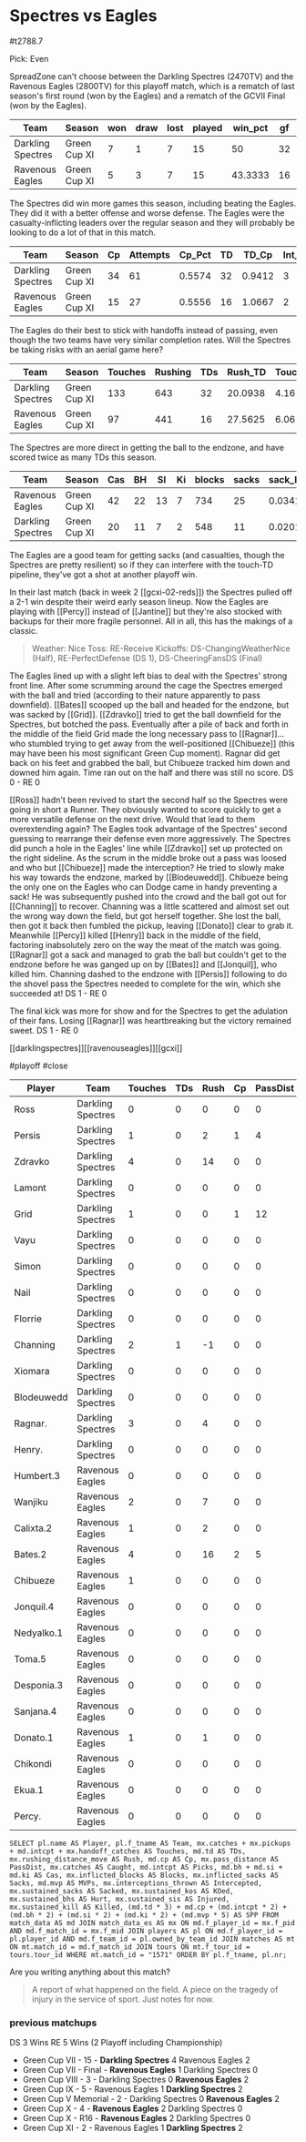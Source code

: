 # Spectres vs Eagles

#t2788.7

Pick: Even

SpreadZone can't choose between the Darkling Spectres (2470TV) and the Ravenous Eagles (2800TV) for this playoff match, which is a rematch of last season's first round (won by the Eagles) and a rematch of the GCVII Final (won by the Eagles).

| Team              | Season       | won  | draw | lost | played | win_pct | gf   | ga   | GF_match | GA_match | cas  | Cas_match | tcdiff | ff   |
|-------------------|--------------|------|------|------|--------|---------|------|------|----------|----------|------|-----------|--------|------|
| Darkling Spectres | Green Cup XI |    7 |    1 |    7 |     15 |      50 |   32 |   45 |   2.1333 |   3.0000 |   20 |    1.3333 |      8 |    1 |
| Ravenous Eagles   | Green Cup XI |    5 |    3 |    7 |     15 | 43.3333 |   16 |   23 |   1.0667 |   1.5333 | **42** |  2.8000 | **24** |    0 |

The Spectres did win more games this season, including beating the Eagles. They did it with a better offense and worse defense. The Eagles were the casualty-inflicting leaders over the regular season and they will probably be looking to do a lot of that in this match.

| Team              | Season       | Cp   | Attempts | Cp_Pct | TD   | TD_Cp  | Int_Thrown | Int_Rate | Handoff | Hand_Cp |
|-------------------|--------------|------|----------|--------|------|--------|------------|----------|---------|---------|
| Darkling Spectres | Green Cup XI |   34 |       61 | 0.5574 |   32 | 0.9412 |          3 |   0.0492 |       9 |  0.2647 |
| Ravenous Eagles   | Green Cup XI |   15 |       27 | 0.5556 |   16 | 1.0667 |          2 |   0.0741 |      10 |  0.6667 |

The Eagles do their best to stick with handoffs instead of passing, even though the two teams have very similar completion rates. Will the Spectres be taking risks with an aerial game here?

| Team              | Season       | Touches | Rushing | TDs  | Rush_TD | Touches_TD |
|-------------------|--------------|---------|---------|------|---------|------------|
| Darkling Spectres | Green Cup XI |     133 |     643 |   32 | 20.0938 |       4.16 |
| Ravenous Eagles   | Green Cup XI |      97 |     441 |   16 | 27.5625 |       6.06 |

The Spectres are more direct in getting the ball to the endzone, and have scored twice as many TDs this season.

| Team              | Season       | Cas  | BH   | SI   | Ki   | blocks | sacks | sack_block | cas_block | knockdowns | down_block |
|-------------------|--------------|------|------|------|------|--------|-------|------------|-----------|------------|------------|
| Ravenous Eagles   | Green Cup XI |   42 |   22 |   13 |    7 |    734 |    25 |     0.0341 |    0.0572 |        407 |     0.5545 |
| Darkling Spectres | Green Cup XI |   20 |   11 |    7 |    2 |    548 |    11 |     0.0201 |    0.0365 |        286 |     0.5219 |

The Eagles are a good team for getting sacks (and casualties, though the Spectres are pretty resilient) so if they can interfere with the touch-TD pipeline, they've got a shot at another playoff win.

In their last match (back in week 2 [[gcxi-02-reds]]) the Spectres pulled off a 2-1 win despite their weird early season lineup. Now the Eagles are playing with [[Percy]] instead of [[Jantine]] but they're also stocked with backups for their more fragile personnel. All in all, this has the makings of a classic.

> Weather: Nice
> Toss: RE-Receive
> Kickoffs: DS-ChangingWeatherNice (Half), RE-PerfectDefense (DS 1), DS-CheeringFansDS (Final)

The Eagles lined up with a slight left bias to deal with the Spectres' strong front line. After some scrumming around the cage the Spectres emerged with the ball and tried (according to their nature apparently to pass downfield). [[Bates]] scooped up the ball and headed for the endzone, but was sacked by [[Grid]]. [[Zdravko]] tried to get the ball downfield for the Spectres, but botched the pass. Eventually after a pile of back and forth in the middle of the field Grid made the long necessary pass to [[Ragnar]]... who stumbled trying to get away from the well-positioned [[Chibueze]] (this may have been his most significant Green Cup moment). Ragnar did get back on his feet and grabbed the ball, but Chibueze tracked him down and downed him again. Time ran out on the half and there was still no score. DS 0 - RE 0

[[Ross]] hadn't been revived to start the second half so the Spectres were going in short a Runner. They obviously wanted to score quickly to get a more versatile defense on the next drive. Would that lead to them overextending again? The Eagles took advantage of the Spectres' second guessing to rearrange their defense even more aggressively. The Spectres did punch a hole in the Eagles' line while [[Zdravko]] set up protected on the right sideline. As the scrum in the middle broke out a pass was loosed and who but [[Chibueze]] made the interception? He tried to slowly make his way towards the endzone, marked by [[Blodeuwedd]]. Chibueze being the only one on the Eagles who can Dodge came in handy preventing a sack! He was subsequently pushed into the crowd and the ball got out for [[Channing]] to recover. Channing was a little scattered and almost set out the wrong way down the field, but got herself together. She lost the ball, then got it back then fumbled the pickup, leaving [[Donato]] clear to grab it. Meanwhile [[Percy]] killed [[Henry]] back in the middle of the field, factoring inabsolutely zero on the way the meat of the match was going. [[Ragnar]] got a sack and managed to grab the ball but couldn't get to the endzone before he was ganged up on by [[Bates]] and [[Jonquil]], who killed him. Channing dashed to the endzone with [[Persis]] following to do the shovel pass the Spectres needed to complete for the win, which she succeeded at! DS 1 - RE 0

The final kick was more for show and for the Spectres to get the adulation of their fans. Losing [[Ragnar]] was heartbreaking but the victory remained sweet. DS 1 - RE 0


[[darklingspectres]][[ravenouseagles]][[gcxi]]

#playoff #close 

| Player    | Team              | Touches | TDs  | Rush | Cp   | PassDist | Caught | Picks | Cas  | Blocks | Sacks | MVPs | Intercepted | Sacked | KOed | Hurt | Injured | Killed | SPP  |
|-----------|-------------------|---------|------|------|------|----------|--------|-------|------|--------|-------|------|-------------|--------|------|------|---------|--------|------|
| Ross       | Darkling Spectres |       0 |    0 |    0 |    0 |        0 |      0 |     0 |    0 |      0 |     0 |    1 |           0 |      0 |    1 |    0 |       0 |      0 |    5 |
| Persis     | Darkling Spectres |       1 |    0 |    2 |    1 |        4 |      0 |     0 |    0 |      1 |     0 |    0 |           0 |      0 |    0 |    0 |       0 |      0 |    1 |
| Zdravko    | Darkling Spectres |       4 |    0 |   14 |    0 |        0 |      0 |     0 |    0 |      2 |     0 |    0 |           1 |      0 |    0 |    0 |       0 |      0 |    0 |
| Lamont     | Darkling Spectres |       0 |    0 |    0 |    0 |        0 |      0 |     0 |    0 |      3 |     0 |    0 |           0 |      0 |    1 |    0 |       0 |      0 |    0 |
| Grid       | Darkling Spectres |       1 |    0 |    0 |    1 |       12 |      0 |     0 |    0 |      9 |     1 |    0 |           0 |      0 |    1 |    0 |       0 |      0 |    1 |
| Vayu       | Darkling Spectres |       0 |    0 |    0 |    0 |        0 |      0 |     0 |    0 |      6 |     0 |    0 |           0 |      0 |    0 |    0 |       0 |      0 |    0 |
| Simon      | Darkling Spectres |       0 |    0 |    0 |    0 |        0 |      0 |     0 |    0 |      5 |     0 |    0 |           0 |      0 |    1 |    0 |       0 |      0 |    0 |
| Nail       | Darkling Spectres |       0 |    0 |    0 |    0 |        0 |      0 |     0 |    0 |      4 |     1 |    0 |           0 |      0 |    1 |    0 |       0 |      0 |    0 |
| Florrie    | Darkling Spectres |       0 |    0 |    0 |    0 |        0 |      0 |     0 |    0 |      1 |     0 |    0 |           0 |      1 |    0 |    0 |       0 |      0 |    0 |
| Channing   | Darkling Spectres |       2 |    1 |   -1 |    0 |        0 |      1 |     0 |    0 |      1 |     1 |    0 |           0 |      0 |    1 |    0 |       0 |      0 |    3 |
| Xiomara    | Darkling Spectres |       0 |    0 |    0 |    0 |        0 |      0 |     0 |    0 |      0 |     0 |    0 |           0 |      0 |    0 |    0 |       0 |      0 |    0 |
| Blodeuwedd | Darkling Spectres |       0 |    0 |    0 |    0 |        0 |      0 |     0 |    0 |      7 |     0 |    0 |           0 |      0 |    0 |    0 |       0 |      0 |    0 |
| Ragnar.    | Darkling Spectres |       3 |    0 |    4 |    0 |        0 |      1 |     0 |    0 |      2 |     1 |    0 |           0 |      2 |    0 |    0 |       0 |      1 |    0 |
| Henry.     | Darkling Spectres |       0 |    0 |    0 |    0 |        0 |      0 |     0 |    0 |      1 |     0 |    0 |           0 |      0 |    0 |    0 |       0 |      1 |    0 |
| Humbert.3  | Ravenous Eagles   |       0 |    0 |    0 |    0 |        0 |      0 |     0 |    0 |      0 |     0 |    0 |           0 |      0 |    0 |    0 |       0 |      0 |    0 |
| Wanjiku    | Ravenous Eagles   |       2 |    0 |    7 |    0 |        0 |      1 |     0 |    0 |      0 |     0 |    0 |           0 |      1 |    1 |    0 |       0 |      0 |    0 |
| Calixta.2  | Ravenous Eagles   |       1 |    0 |    2 |    0 |        0 |      1 |     0 |    0 |      0 |     0 |    0 |           0 |      0 |    0 |    0 |       0 |      0 |    0 |
| Bates.2    | Ravenous Eagles   |       4 |    0 |   16 |    2 |        5 |      0 |     0 |    0 |      0 |     0 |    0 |           0 |      2 |    1 |    0 |       0 |      0 |    2 |
| Chibueze   | Ravenous Eagles   |       1 |    0 |    0 |    0 |        0 |      0 |     1 |    0 |      5 |     1 |    1 |           0 |      0 |    0 |    0 |       0 |      0 |    7 |
| Jonquil.4  | Ravenous Eagles   |       0 |    0 |    0 |    0 |        0 |      0 |     0 |    1 |      7 |     1 |    0 |           0 |      0 |    0 |    0 |       0 |      0 |    2 |
| Nedyalko.1 | Ravenous Eagles   |       0 |    0 |    0 |    0 |        0 |      0 |     0 |    0 |      4 |     0 |    0 |           0 |      0 |    0 |    0 |       0 |      0 |    0 |
| Toma.5     | Ravenous Eagles   |       0 |    0 |    0 |    0 |        0 |      0 |     0 |    0 |      6 |     0 |    0 |           0 |      0 |    0 |    0 |       0 |      0 |    0 |
| Desponia.3 | Ravenous Eagles   |       0 |    0 |    0 |    0 |        0 |      0 |     0 |    1 |      8 |     0 |    0 |           0 |      0 |    0 |    0 |       0 |      0 |    2 |
| Sanjana.4  | Ravenous Eagles   |       0 |    0 |    0 |    0 |        0 |      0 |     0 |    0 |      6 |     0 |    0 |           0 |      0 |    0 |    0 |       0 |      0 |    0 |
| Donato.1   | Ravenous Eagles   |       1 |    0 |    1 |    0 |        0 |      0 |     0 |    0 |      1 |     0 |    0 |           0 |      1 |    0 |    0 |       0 |      0 |    0 |
| Chikondi   | Ravenous Eagles   |       0 |    0 |    0 |    0 |        0 |      0 |     0 |    0 |      6 |     1 |    0 |           0 |      0 |    0 |    0 |       0 |      0 |    0 |
| Ekua.1     | Ravenous Eagles   |       0 |    0 |    0 |    0 |        0 |      0 |     0 |    0 |      6 |     0 |    0 |           0 |      0 |    0 |    0 |       0 |      0 |    0 |
| Percy.   | Ravenous Eagles   |       0 |    0 |    0 |    0 |        0 |      0 |     0 |    1 |      9 |     0 |    0 |           0 |      0 |    0 |    0 |       0 |      0 |    2 |


```
SELECT pl.name AS Player, pl.f_tname AS Team, mx.catches + mx.pickups + md.intcpt + mx.handoff_catches AS Touches, md.td AS TDs, mx.rushing_distance_move AS Rush, md.cp AS Cp,	mx.pass_distance AS PassDist, mx.catches AS Caught, md.intcpt AS Picks, md.bh + md.si + md.ki AS Cas, mx.inflicted_blocks AS Blocks, mx.inflicted_sacks AS Sacks, md.mvp AS MVPs, mx.interceptions_thrown AS Intercepted, mx.sustained_sacks AS Sacked, mx.sustained_kos AS KOed, mx.sustained_bhs AS Hurt, mx.sustained_sis AS Injured, mx.sustained_kill AS Killed, (md.td * 3) + md.cp + (md.intcpt * 2) + (md.bh * 2) + (md.si * 2) + (md.ki * 2) + (md.mvp * 5) AS SPP FROM match_data AS md JOIN match_data_es AS mx ON md.f_player_id = mx.f_pid AND md.f_match_id = mx.f_mid JOIN players AS pl ON md.f_player_id = pl.player_id AND md.f_team_id = pl.owned_by_team_id JOIN matches AS mt ON mt.match_id = md.f_match_id JOIN tours ON mt.f_tour_id = tours.tour_id WHERE mt.match_id = "1571" ORDER BY pl.f_tname, pl.nr;
```


Are you writing anything about this match?

> A report of what happened on the field.
> A piece on the tragedy of injury in the service of sport.
> Just notes for now.

### previous matchups

DS 3 Wins
RE 5 Wins (2 Playoff including Championship)

* Green Cup VII - 15 - **Darkling Spectres** 4 Ravenous Eagles 2
* Green Cup VII - Final - **Ravenous Eagles** 1 Darkling Spectres 0
* Green Cup VIII - 3 - Darkling Spectres 0 **Ravenous Eagles** 2
* Green Cup IX - 5 - Ravenous Eagles 1 **Darkling Spectres** 2
* Green Cup V Memorial - 2 - Darkling Spectres 0 **Ravenous Eagles** 2
* Green Cup X - 4 - **Ravenous Eagles** 2 Darkling Spectres 0
* Green Cup X - R16 - **Ravenous Eagles** 2 Darkling Spectres 0
* Green Cup XI - 2 - Ravenous Eagles 1 **Darkling Spectres** 2
